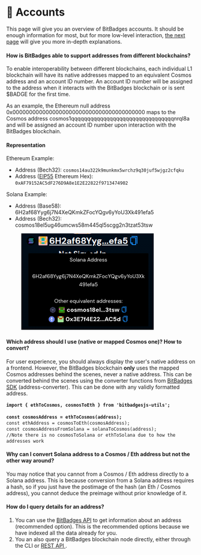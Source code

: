 # 👤 Accounts

This page will give you an overview of BitBadges accounts. It should be enough information for most, but for more low-level interaction, [the next page](accounts-technical.md) will give you more in-depth explanations.&#x20;

#### **How is BitBadges able to support addresses from different blockchains?**

To enable interoperability between different blockchains, each individual L1 blockchain will have its native addresses mapped to an equivalent Cosmos address and an account ID number. An account ID number will be assigned to the address when it interacts with the BitBadges blockchain or is sent $BADGE for the first time.&#x20;

As an example, the Ethereum null address 0x0000000000000000000000000000000000000000 maps to the Cosmos address cosmos1qqqqqqqqqqqqqqqqqqqqqqqqqqqqqqqqnrql8a and will be assigned an account ID number upon interaction with the BitBadges blockchain.

#### **Representation** <a href="#addresses-and-public-keys" id="addresses-and-public-keys"></a>

Ethereum Example:

* Address (Bech32): `cosmos14au322k9munkmx5wrchz9q30juf5wjgz2cfqku`
* Address ([EIP55](https://eips.ethereum.org/EIPS/eip-55) Ethereum Hex): `0xAF79152AC5dF276D9A8e1E2E22822f9713474902`

Solana Example:

* Address (Base58): 6H2af68Yyg6j7N4XeQKmkZFocYQgv6yYoU3Xk491efa5
* Address (Bech32): cosmos18el5ug46umcws58m445ql5scgg2n3tzat53tsw

<figure><img src="../../.gitbook/assets/image (2) (1).png" alt=""><figcaption></figcaption></figure>

#### **Which address should I use (native or mapped Cosmos one)? How to convert?**

For user experience, you should always display the user's native address on a frontend. However, the BitBadges blockchain **only** uses the mapped Cosmos addresses behind the scenes, never a native address. This can be converted behind the scenes using the converter functions from [BitBadges SDK](../bitbadges-sdk/) (address-converter). This can be done with any validly formatted address.

<pre class="language-typescript"><code class="lang-typescript"><strong>import { ethToCosmos, cosmosToEth } from 'bitbadgesjs-utils';
</strong><strong>
</strong><strong>const cosmosAddress = ethToCosmos(address);
</strong>const ethAddress = cosmosToEth(cosmosAddress);
const cosmosAddressFromSolana = solanaToCosmos(address);
//Note there is no cosmosToSolana or ethToSolana due to how the addresses work
</code></pre>

#### Why can I convert Solana address to a  Cosmos / Eth address but not the other way around?

You may notice that you cannot from a Cosmos / Eth address directly to a Solana address. This is because conversion from a Solana address requires a hash, so if you just have the postimage of the hash (an Eth / Cosmos address), you cannot deduce the preimage without prior knowledge of it.

#### **How do I query details for an address?**

1. You can use the [BitBadges API](../bitbadges-api/api.md) to get information about an address (recommended option). This is the recommended options because we have indexed all the data already for you.
2. You an also query a BitBadges blockchain node directly, either through the CLI or  [REST API ](https://docs.cosmos.network/v0.46/run-node/interact-node.html).&#x20;
